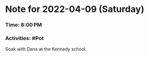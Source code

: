 # Note for 2022-04-09 (Saturday)
### Time: 8:00 PM
### Activities: #Pot

Soak with Dana at the Kennedy school
